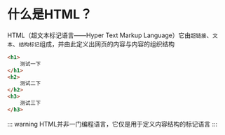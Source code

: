 # 什么是HTML？

HTML（超文本标记语言——Hyper Text Markup Language）它由`超链接`、`文本`、`结构标记`组成，并由此定义出网页的内容与内容的组织结构

<code-content/>

```html
<h1>
    测试一下
</h1>
<h2>
    测试二下
</h2>
<h3>
    测试三下
</h3>
```

::: warning
HTML并非一门编程语言，它仅是用于定义内容结构的标记语言
:::